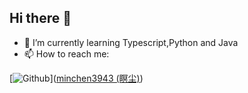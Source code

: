 ## Hi there 👋

- 🌱 I’m currently learning Typescript,Python and Java
- 📫 How to reach me:

[![Github](https://img.shields.io/badge/-Github-000?style=flat&logo=Github&logoColor=white)]([minchen3943 (瞑尘)](https://github.com/minchen3943))
